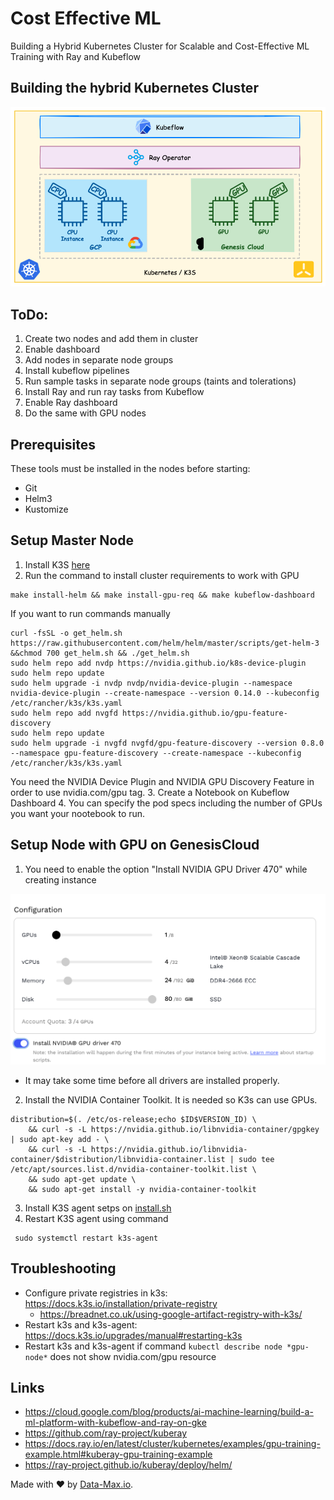 # Cost Effective ML
Building a Hybrid Kubernetes Cluster for Scalable and Cost-Effective ML Training with Ray and Kubeflow

## Building the hybrid Kubernetes Cluster
![1-setup.png](diagrams/images/1-setup.png)

## ToDo:
1. Create two nodes and add them in cluster
2. Enable dashboard
3. Add nodes in separate node groups
4. Install kubeflow pipelines
5. Run sample tasks in separate node groups (taints and tolerations)
6. Install Ray and run ray tasks from Kubeflow
7. Enable Ray dashboard
8. Do the same with GPU nodes

## Prerequisites
These tools must be installed in the nodes before starting:
* Git
* Helm3
* Kustomize

## Setup Master Node

1. Install K3S [here](k3s/install.sh)
2. Run the command to install cluster requirements to work with GPU
```
make install-helm && make install-gpu-req && make kubeflow-dashboard
```
If you want to run commands manually

```
curl -fsSL -o get_helm.sh https://raw.githubusercontent.com/helm/helm/master/scripts/get-helm-3 &&chmod 700 get_helm.sh && ./get_helm.sh
sudo helm repo add nvdp https://nvidia.github.io/k8s-device-plugin
sudo helm repo update
sudo helm upgrade -i nvdp nvdp/nvidia-device-plugin --namespace nvidia-device-plugin --create-namespace --version 0.14.0 --kubeconfig /etc/rancher/k3s/k3s.yaml
sudo helm repo add nvgfd https://nvidia.github.io/gpu-feature-discovery
sudo helm repo update
sudo helm upgrade -i nvgfd nvgfd/gpu-feature-discovery --version 0.8.0 --namespace gpu-feature-discovery --create-namespace --kubeconfig /etc/rancher/k3s/k3s.yaml
```
You need the NVIDIA Device Plugin and NVIDIA GPU Discovery Feature in order to use nvidia.com/gpu tag.
3. Create a Notebook on Kubeflow Dashboard
4. You can specify the pod specs including the number of GPUs you want your nootebook to run.


## Setup Node with GPU on GenesisCloud

1. You need to enable the option "Install NVIDIA GPU Driver 470" while creating instance

![GenesisNvidiaDriver.png](diagrams/images/GenesisNvidiaDriver.png)

* It may take some time before all drivers are installed properly.
2. Install the NVIDIA Container Toolkit. It is needed so K3s can use GPUs.

```
distribution=$(. /etc/os-release;echo $ID$VERSION_ID) \
    && curl -s -L https://nvidia.github.io/libnvidia-container/gpgkey | sudo apt-key add - \
    && curl -s -L https://nvidia.github.io/libnvidia-container/$distribution/libnvidia-container.list | sudo tee /etc/apt/sources.list.d/nvidia-container-toolkit.list \
    && sudo apt-get update \
    && sudo apt-get install -y nvidia-container-toolkit
```
3. Install K3S agent setps on [install.sh](k3s/install.sh)
4. Restart K3S agent using command
```
 sudo systemctl restart k3s-agent
```

## Troubleshooting
* Configure private registries in k3s: https://docs.k3s.io/installation/private-registry
  * https://breadnet.co.uk/using-google-artifact-registry-with-k3s/
* Restart k3s and k3s-agent: https://docs.k3s.io/upgrades/manual#restarting-k3s
* Restart k3s and k3s-agent if command ```kubectl describe node *gpu-node*``` does not show nvidia.com/gpu resource


## Links 
* https://cloud.google.com/blog/products/ai-machine-learning/build-a-ml-platform-with-kubeflow-and-ray-on-gke
* https://github.com/ray-project/kuberay
* https://docs.ray.io/en/latest/cluster/kubernetes/examples/gpu-training-example.html#kuberay-gpu-training-example
* https://ray-project.github.io/kuberay/deploy/helm/


Made with ❤️ by [Data-Max.io](https://www.data-max.io/).